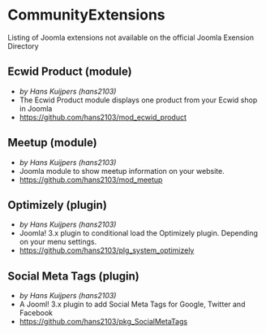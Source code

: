 # CommunityExtensions
Listing of Joomla extensions not available on the official Joomla Exension Directory

## Ecwid Product (module)
- _by Hans Kuijpers (hans2103)_
- The Ecwid Product module displays one product from your Ecwid shop in Joomla
- https://github.com/hans2103/mod_ecwid_product

## Meetup (module)
- _by Hans Kuijpers (hans2103)_
- Joomla module to show meetup information on your website.
- https://github.com/hans2103/mod_meetup

## Optimizely (plugin)
- _by Hans Kuijpers (hans2103)_
- Joomla! 3.x plugin to conditional load the Optimizely plugin. Depending on your menu settings.
- https://github.com/hans2103/plg_system_optimizely

## Social Meta Tags (plugin)
- _by Hans Kuijpers (hans2103)_
- A Jooml! 3.x plugin to add Social Meta Tags for Google, Twitter and Facebook
- https://github.com/hans2103/pkg_SocialMetaTags

